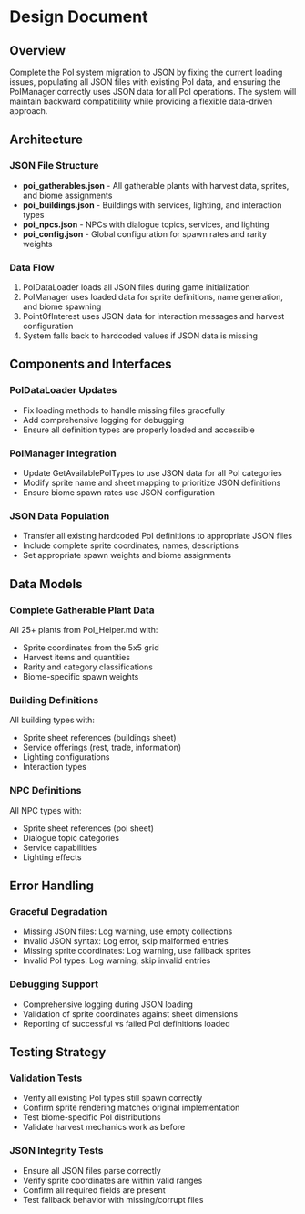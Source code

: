 # Design Document

## Overview

Complete the PoI system migration to JSON by fixing the current loading issues, populating all JSON files with existing PoI data, and ensuring the PoIManager correctly uses JSON data for all PoI operations. The system will maintain backward compatibility while providing a flexible data-driven approach.

## Architecture

### JSON File Structure
- **poi_gatherables.json** - All gatherable plants with harvest data, sprites, and biome assignments
- **poi_buildings.json** - Buildings with services, lighting, and interaction types  
- **poi_npcs.json** - NPCs with dialogue topics, services, and lighting
- **poi_config.json** - Global configuration for spawn rates and rarity weights

### Data Flow
1. PoIDataLoader loads all JSON files during game initialization
2. PoIManager uses loaded data for sprite definitions, name generation, and biome spawning
3. PointOfInterest uses JSON data for interaction messages and harvest configuration
4. System falls back to hardcoded values if JSON data is missing

## Components and Interfaces

### PoIDataLoader Updates
- Fix loading methods to handle missing files gracefully
- Add comprehensive logging for debugging
- Ensure all definition types are properly loaded and accessible

### PoIManager Integration
- Update GetAvailablePoITypes to use JSON data for all PoI categories
- Modify sprite name and sheet mapping to prioritize JSON definitions
- Ensure biome spawn rates use JSON configuration

### JSON Data Population
- Transfer all existing hardcoded PoI definitions to appropriate JSON files
- Include complete sprite coordinates, names, descriptions
- Set appropriate spawn weights and biome assignments

## Data Models

### Complete Gatherable Plant Data
All 25+ plants from PoI_Helper.md with:
- Sprite coordinates from the 5x5 grid
- Harvest items and quantities
- Rarity and category classifications
- Biome-specific spawn weights

### Building Definitions
All building types with:
- Sprite sheet references (buildings sheet)
- Service offerings (rest, trade, information)
- Lighting configurations
- Interaction types

### NPC Definitions  
All NPC types with:
- Sprite sheet references (poi sheet)
- Dialogue topic categories
- Service capabilities
- Lighting effects

## Error Handling

### Graceful Degradation
- Missing JSON files: Log warning, use empty collections
- Invalid JSON syntax: Log error, skip malformed entries
- Missing sprite coordinates: Log warning, use fallback sprites
- Invalid PoI types: Log warning, skip invalid entries

### Debugging Support
- Comprehensive logging during JSON loading
- Validation of sprite coordinates against sheet dimensions
- Reporting of successful vs failed PoI definitions loaded

## Testing Strategy

### Validation Tests
- Verify all existing PoI types still spawn correctly
- Confirm sprite rendering matches original implementation
- Test biome-specific PoI distributions
- Validate harvest mechanics work as before

### JSON Integrity Tests
- Ensure all JSON files parse correctly
- Verify sprite coordinates are within valid ranges
- Confirm all required fields are present
- Test fallback behavior with missing/corrupt files